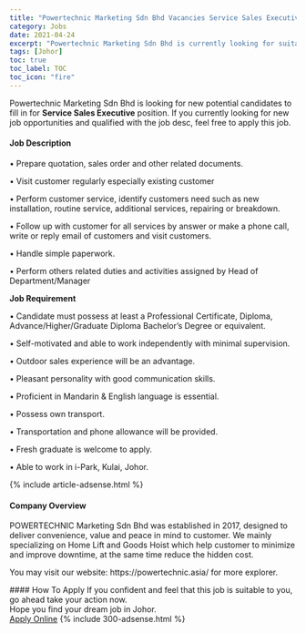 ```yaml
---
title: "Powertechnic Marketing Sdn Bhd Vacancies Service Sales Executive" 
category: Jobs 
date: 2021-04-24 
excerpt: "Powertechnic Marketing Sdn Bhd is currently looking for suitable person to fill in the Service Sales Executive which based in Johor" 
tags: [Johor] 
toc: true 
toc_label: TOC 
toc_icon: "fire" 
--- 
```


<p>Powertechnic Marketing Sdn Bhd is looking for new potential candidates to fill in for <b>Service Sales Executive</b> position. If you currently looking for new job opportunities and qualified with the job desc, feel free to apply this job.
</p><div><div><h4>Job Description</h4></div><div><div><span><div><p>&#8226;	Prepare quotation, sales order and other related documents.</p><p>&#8226;	Visit customer regularly especially existing customer</p><p>&#8226;	Perform customer service, identify customers need such as new installation, routine service, additional services, repairing or breakdown.</p><p>&#8226;	Follow up with customer for all services by answer or make a phone call, write or reply email of customers and visit customers.</p><p>&#8226;	Handle simple paperwork.</p><p>&#8226;	Perform others related duties and activities assigned by Head of Department/Manager</p><p><strong>Job Requirement</strong></p><p>&#8226;	Candidate must possess at least a Professional Certificate, Diploma, Advance/Higher/Graduate Diploma Bachelor&#8217;s Degree or equivalent.</p><p>&#8226;	Self-motivated and able to work independently with minimal supervision.</p><p>&#8226;	Outdoor sales experience will be an advantage.</p><p>&#8226;	Pleasant personality with good communication skills.</p><p>&#8226;	Proficient in Mandarin &amp; English language is essential.</p><p>&#8226;	Possess own transport.</p><p>&#8226;	Transportation and phone allowance will be provided.</p><p>&#8226;	Fresh graduate is welcome to apply.</p><p>&#8226;	Able to work in i-Park, Kulai, Johor.</p></div></span></div></div></div> 
{% include article-adsense.html %} 
<div><div><h4>Company Overview</h4></div><div><div><span><div><p>POWERTECHNIC Marketing Sdn Bhd was established in 2017, designed to deliver convenience, value and peace in mind to customer. We mainly specializing on Home Lift and Goods Hoist which help customer to minimize and improve downtime, at the same time reduce the hidden cost.</p><p>You may visit our website: https://powertechnic.asia/ for more explorer.</p></div></span></div></div></div> 
#### How To Apply 
If you confident and feel that this job is suitable to you, go ahead take your action now. <br/> 
Hope you find your dream job in Johor. <br/> 
<a href="https://www.jobstreet.com.my/en/job/service-sales-executive-4529692?jobId=jobstreet-my-job-4529692&" class="btn btn--info" target="_blank" rel="nofollow noopenner">Apply Online</a> 
{% include 300-adsense.html %} 
